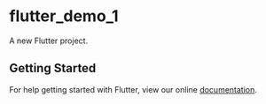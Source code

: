 # flutter_demo_1

A new Flutter project.

## Getting Started

For help getting started with Flutter, view our online
[documentation](https://flutter.io/).

